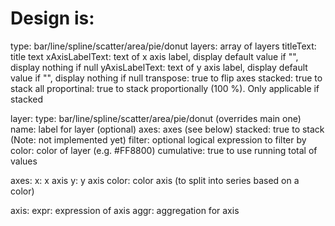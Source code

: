 # Design is:
  
  type: bar/line/spline/scatter/area/pie/donut
  layers: array of layers
  titleText: title text
  xAxisLabelText: text of x axis label, display default value if "", display nothing if null
  yAxisLabelText: text of y axis label, display default value if "", display nothing if null
  transpose: true to flip axes
  stacked: true to stack all 
  proportinal: true to stack proportionally (100 %). Only applicable if stacked

layer:
  type: bar/line/spline/scatter/area/pie/donut (overrides main one)
  name: label for layer (optional)
  axes: axes (see below)
  stacked: true to stack (Note: not implemented yet)
  filter: optional logical expression to filter by
  color: color of layer (e.g. #FF8800)
  cumulative: true to use running total of values

axes:
  x: x axis
  y: y axis
  color: color axis (to split into series based on a color)

axis: 
  expr: expression of axis
  aggr: aggregation for axis


